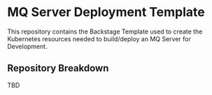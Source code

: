 # MQ Server Deployment Template

This repository contains the Backstage Template used to create the Kubernetes resources needed to build/deploy an MQ Server for Development.

## Repository Breakdown

TBD
